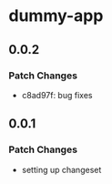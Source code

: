 # dummy-app

## 0.0.2

### Patch Changes

- c8ad97f: bug fixes

## 0.0.1

### Patch Changes

- setting up changeset
